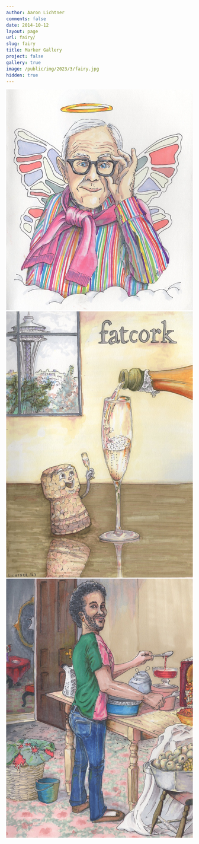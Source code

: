 ```yaml
---
author: Aaron Lichtner
comments: false
date: 2014-10-12 
layout: page
url: fairy/
slug: fairy
title: Marker Gallery
project: false
gallery: true
image: /public/img/2023/3/fairy.jpg
hidden: true
---
```


![My favorite Fairy!](/public/img/2023/3/fairy.jpg) 
![Fatcork Marker](/public/img/2023/3/fatcork.jpg) 
![What a snack!](/public/img/2023/3/snack.jpg) 
